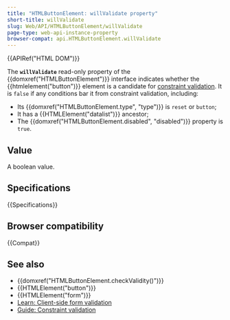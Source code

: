 ```yaml
---
title: "HTMLButtonElement: willValidate property"
short-title: willValidate
slug: Web/API/HTMLButtonElement/willValidate
page-type: web-api-instance-property
browser-compat: api.HTMLButtonElement.willValidate
---
```


{{APIRef("HTML DOM")}}

The **`willValidate`** read-only property of the {{domxref("HTMLButtonElement")}} interface indicates whether the {{htmlelement("button")}} element is a candidate for [constraint validation](/en-US/docs/Web/HTML/Constraint_validation). It is `false` if any conditions bar it from constraint validation, including:

- Its {{domxref("HTMLButtonElement.type", "type")}} is `reset` or `button`;
- It has a {{HTMLElement("datalist")}} ancestor;
- The {{domxref("HTMLButtonElement.disabled", "disabled")}} property is `true`.

## Value

A boolean value.

## Specifications

{{Specifications}}

## Browser compatibility

{{Compat}}

## See also

- {{domxref("HTMLButtonElement.checkValidity()")}}
- {{HTMLElement("button")}}
- {{HTMLElement("form")}}
- [Learn: Client-side form validation](/en-US/docs/Learn/Forms/Form_validation)
- [Guide: Constraint validation](/en-US/docs/Web/HTML/Constraint_validation)
